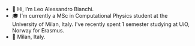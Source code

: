 - 👋 Hi, I’m Leo Alessandro Bianchi.
- 🎓 I’m currently a MSc in Computational Physics student at the University of Milan, Italy. I've recently spent 1 semester studying at UiO, Norway for Erasmus.
- 📍 Milan, Italy.
